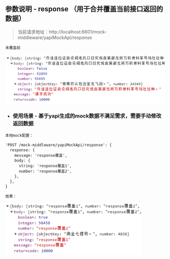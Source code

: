 ## 参数说明 - response （用于合并覆盖当前接口返回的数据）

[comment]: <> ([示例]&#40;http://localhost:6601/mocker/example/?type=7&#41;)

>当前请求地址：http://localhost:6601/mock-middleware/yapiMockApi/response

`未覆盖前`

![mainImg](./img.png)


- ### 使用场景 - 基于yapi生成的mock数据不满足需求，需要手动修改返回数据

`本地mock配置：`

```
'POST /mock-middleware/yapiMockApi/response': {
  response: {
    message: 'response覆盖',
    body: {
      string: 'response覆盖1',
      number: 'response覆盖2',
    },
  },
}
```

`效果：`

![img_1.png](./img_1.png)
